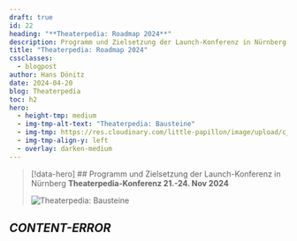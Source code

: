 ```yaml
---
draft: true
id: 22
heading: "**Theaterpedia: Roadmap 2024**"
description: Programm und Zielsetzung der Launch-Konferenz in Nürnberg
title: "Theaterpedia: Roadmap 2024"
cssclasses:
  - blogpost
author: Hans Dönitz
date: 2024-04-20
blog: Theaterpedia
toc: h2
hero:
  - height-tmp: medium
  - img-tmp-alt-text: "Theaterpedia: Bausteine"
  - img-tmp: https://res.cloudinary.com/little-papillon/image/upload/c_fill,w_920,h_518,ar_16:9,g_auto/v1682757014/dasei/esther_theaterfabrik.jpg
  - img-tmp-align-y: left
  - overlay: darken-medium
---
```

> [!data-hero] ## Programm und Zielsetzung der Launch-Konferenz in Nürnberg **Theaterpedia-Konferenz 21.-24. Nov 2024**
> 
> ![Theaterpedia: Bausteine](https://res.cloudinary.com/little-papillon/image/upload/c_fill,w_920,h_518,ar_16:9,g_auto/v1682757014/dasei/esther_theaterfabrik.jpg)

<!-- PUBLISH-FROM-HERE -->

## _CONTENT-ERROR_
